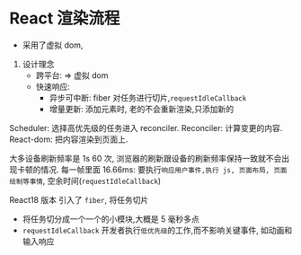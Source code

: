 # React 渲染流程

-   采用了虚拟 dom,

1. 设计理念
    - 跨平台: => 虚拟 dom
    - 快速响应:
        - 异步可中断: fiber 对任务进行切片,`requestIdleCallback`
        - 增量更新: 添加元素时, 老的不会重新渲染,只添加新的

Scheduler: 选择高优先级的任务进入 reconciler.
Reconciler: 计算变更的内容.
React-dom: 把内容渲染到页面上.

大多设备刷新频率是 1s 60 次, 浏览器的刷新跟设备的刷新频率保持一致就不会出现卡顿的情况.
每一帧里面 16.66ms: 要执行`响应用户事件,执行 js, 页面布局, 页面绘制等事情`, 空余时间(`requestIdleCallback`)

React18 版本 引入了 `fiber`, 将任务切片

-   将任务切分成一个一个的小模块,大概是 5 毫秒多点
-   `requestIdleCallback` 开发者执行`低优先级`的工作,而不影响关键事件, 如动画和输入响应
